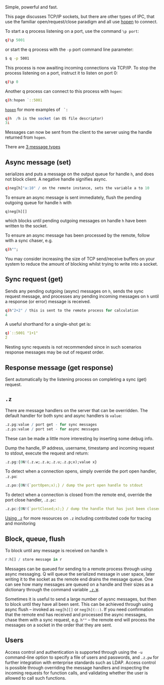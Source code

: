 Simple, powerful and fast.

This page discusses TCP/IP sockets, but there are other types of IPC, that use the familiar open/request/close paradigm and all use [hopen](/ref/filewords/#hopen) to connect. 

To start a q process listening on a port, use the command `\p port`:
```q
q)\p 5001
```
or start the q process with the `-p` port command line parameter:
```bash
$ q -p 5001
```
This process is now awaiting incoming connections via TCP/IP. To stop the process listening on a port, instruct it to listen on port 0:
```q
q)\p 0
```
Another q process can connect to this process with `hopen`:
```q
q)h:hopen `::5001
```
<i class="fa fa-hand-o-right"></i> [`hopen`](/ref/filewords/#hopen) for more examples of `` `:``
```q
q)h  /h is the socket (an OS file descriptor)
3i
```
Messages can now be sent from the client to the server using the handle returned from `hopen`.

There are [3 message types](/ref/ipc)


## Async message (set)

serializes and puts a message on the output queue for handle `h`, and does not block client. A negative handle signifies async.
```q
q)neg[h]"a:10" / on the remote instance, sets the variable a to 10
```
To ensure an async message is sent immediately, flush the pending outgoing queue for handle `h` with
```
q)neg[h][] 
```
which blocks until pending outgoing messages on handle `h` have been written to the socket.

To ensure an async message has been processed by the remote, follow with a sync chaser, e.g.
```q
q)h"";
```
You may consider increasing the size of TCP send/receive buffers on your system to reduce the amount of blocking whilst trying to write into a socket.  


## Sync request (get)

Sends any pending outgoing (async) messages on `h`, sends the sync request message, and processes any pending incoming messages on `h` until a response (or error) message is received.
```q
q)h"2+2" / this is sent to the remote process for calculation
4
```
A useful shorthand for a single-shot get is:
```q
q)`::5001 "1+1"
2
```
Nesting sync requests is not recommended since in such scenarios response messages may be out of request order.


## Response message (get response)

Sent automatically by the listening process on completing a sync (get) request.


## `.z`

There are message handlers on the server that can be overridden. The default handler for both sync and async handlers is `value`:
```q
.z.pg:value / port get - for sync messages
.z.ps:value / port set - for async messages
```
These can be made a little more interesting by inserting some debug info. 

Dump the handle, IP address, username, timestamp and incoming request to stdout, execute the request and return:
```q
.z.pg:{0N!(.z.w;.z.a;.z.u;.z.p;x);value x}
```
To detect when a connection opens, simply override the port open handler, `.z.po`:
```q
.z.po:{0N!(`portOpen;x);} / dump the port open handle to stdout
```
To detect when a connection is closed from the remote end, override the port close handler, `.z.pc`:
```q
.z.pc:{0N!(`portClosed;x);} / dump the handle that has just been closed to stdout
```
<i class="fa fa-hand-o-right"></i> [Using `.z`](using-dotz) for more resources on `.z` including contributed code for tracing and monitoring


## Block, queue, flush

To block until any message is received on handle `h`
```q
r:h[] / store message in r
```
Messages can be queued for sending to a remote process through using async messaging. Q will queue the serialized message in user space, later writing it to the socket as the remote end drains the message queue. One can see how many messages are queued on a handle and their sizes as a dictionary through the command variable [`.z.W`](/ref/dotz/#zw-handles "handles").

Sometimes it is useful to send a large number of aysnc messages, but then to block until they have all been sent. This can be achieved through using async flush – invoked as `neg[h][]` or `neg[h](::)`. If you need confirmation that the remote end has received and processed the async messages, chase them with a sync request, e.g. `h""` – the remote end will process the messages on a socket in the order that they are sent.


## Users

Access control and authentication is supported through using the `-u` command-line option to specify a file of users and passwords, and `.z.pw` for further integration with enterprise standards such as LDAP. Access control is possible through overriding the message handlers and inspecting the incoming requests for function calls, and validating whether the user is allowed to call such functions.

